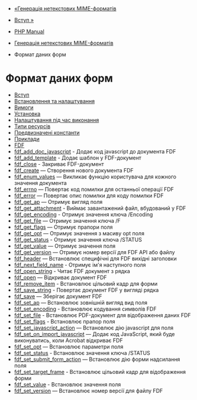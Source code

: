 - [«Генерація нетекстових MIME-форматів](refs.utilspec.nontext.md)
- [Вступ »](intro.fdf.md)

- [PHP Manual](index.md)
- [Генерація нетекстових MIME-форматів](refs.utilspec.nontext.md)
- Формат даних форм

# Формат даних форм

- [Вступ](intro.fdf.md)
- [Встановлення та налаштування](fdf.setup.md)
- [Вимоги](fdf.requirements.md)
- [Установка](fdf.installation.md)
- [Налаштування під час виконання](fdf.configuration.md)
- [Типи ресурсів](fdf.resources.md)
- [Предвизначені константи](fdf.constants.md)
- [Приклади](fdf.examples.md)
- [FDF](ref.fdf.md)
- [fdf_add_doc_javascript](function.fdf-add-doc-javascript.md) -
Додає код javascript до документа FDF
- [fdf_add_template](function.fdf-add-template.md) - Додає
шаблон у FDF-документ
- [fdf_close](function.fdf-close.md) - Закриває FDF-документ
- [fdf_create](function.fdf-create.md) — Створення нового документа
FDF
- [fdf_enum_values](function.fdf-enum-values.md) — Викликає
функцію користувача для кожного значення документа
- [fdf_errno](function.fdf-errno.md) — Повертає код помилки для
останньої операції FDF
- [fdf_error](function.fdf-error.md) — Повертає опис
помилки для коду помилки FDF
- [fdf_get_ap](function.fdf-get-ap.md) — Отримує вигляд поля
- [fdf_get_attachment](function.fdf-get-attachment.md) -
Виймає завантажений файл, вбудований у FDF
- [fdf_get_encoding](function.fdf-get-encoding.md) - Отримує
значення ключа /Encoding
- [fdf_get_file](function.fdf-get-file.md) — Отримує значення
ключа /F
- [fdf_get_flags](function.fdf-get-flags.md) — Отримує прапори
поля
- [fdf_get_opt](function.fdf-get-opt.md) — Отримує значення з
масиву opt поля
- [fdf_get_status](function.fdf-get-status.md) - Отримує
значення ключа /STATUS
- [fdf_get_value](function.fdf-get-value.md) — Отримує значення
поля
- [fdf_get_version](function.fdf-get-version.md) — Отримує
номер версії для FDF API або файлу
- [fdf_header](function.fdf-header.md) — Встановлює
специфічні для FDF вихідні заголовки
- [fdf_next_field_name](function.fdf-next-field-name.md) -
Отримує ім'я наступного поля
- [fdf_open_string](function.fdf-open-string.md) - Читає FDF
документ з рядка
- [fdf_open](function.fdf-open.md) — Відкриває документ FDF
- [fdf_remove_item](function.fdf-remove-item.md) - Встановлює
цільовий кадр для форми
- [fdf_save_string](function.fdf-save-string.md) - Повертає
документ FDF у вигляді рядка
- [fdf_save](function.fdf-save.md) — Зберігає документ FDF
- [fdf_set_ap](function.fdf-set-ap.md) — Встановлює зовнішній вигляд
вид поля
- [fdf_set_encoding](function.fdf-set-encoding.md) -
Встановлює кодування символів FDF
- [fdf_set_file](function.fdf-set-file.md) - Встановлює
PDF-документ для відображення даних FDF
- [fdf_set_flags](function.fdf-set-flags.md) - Встановлює
прапор поля
- [fdf_set_javascript_action](function.fdf-set-javascript-action.md)
— Встановлює дію javascript для поля
- [fdf_set_on_import_javascript](function.fdf-set-on-import-javascript.md)
— Додає код JavaScript, який буде виконуватись, коли
Acrobat відкриває FDF
- [fdf_set_opt](function.fdf-set-opt.md) — Встановлює
параметри поля
- [fdf_set_status](function.fdf-set-status.md) - Встановлює
значення ключа /STATUS
- [fdf_set_submit_form_action](function.fdf-set-submit-form-action.md)
— Встановлює дію форми надсилання поля
- [fdf_set_target_frame](function.fdf-set-target-frame.md) -
Встановлює цільовий кадр для відображення форми
- [fdf_set_value](function.fdf-set-value.md) - Встановлює
значення поля
- [fdf_set_version](function.fdf-set-version.md) — Встановлює
номер версії для файлу FDF
